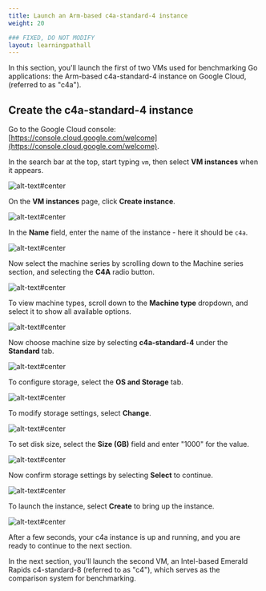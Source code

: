 ```yaml
---
title: Launch an Arm-based c4a-standard-4 instance
weight: 20

### FIXED, DO NOT MODIFY
layout: learningpathall
---
```


In this section, you'll launch the first of two VMs used for benchmarking Go applications: the Arm-based c4a-standard-4 instance on Google Cloud, (referred to as "c4a").

## Create the c4a-standard-4 instance

Go to the Google Cloud console: [https://console.cloud.google.com/welcome](https://console.cloud.google.com/welcome).

In the search bar at the top, start typing `vm`, then select **VM instances** when it appears.

![alt-text#center](images/launch_c4a/3.png "Select VM instances")

 On the **VM instances** page, click **Create instance**.

![alt-text#center](images/launch_c4a/4.png)

 In the **Name** field, enter the name of the instance - here it should be `c4a`.

![alt-text#center](images/launch_c4a/5.png)

Now select the machine series by scrolling down to the Machine series section, and selecting the **C4A** radio button.

![alt-text#center](images/launch_c4a/7.png)

To view machine types, scroll down to the **Machine type** dropdown, and select it to show all available options.

![alt-text#center](images/launch_c4a/8.png)

Now choose machine size by selecting **c4a-standard-4** under the **Standard** tab.

![alt-text#center](images/launch_c4a/9.png)

To configure storage, select the **OS and Storage** tab.

![alt-text#center](images/launch_c4a/10.png)

To modify storage settings, select **Change**.

![alt-text#center](images/launch_c4a/11.png)

To set disk size, select the **Size (GB)** field and enter "1000" for the value.

![alt-text#center](images/launch_c4a/16.png "Enter value in the Size (GB) field")

Now confirm storage settings by selecting **Select** to continue.

![alt-text#center](images/launch_c4a/18.png "Confirm the selection of settings with the Select button")

To launch the instance, select **Create** to bring up the instance.

![alt-text#center](images/launch_c4a/19.png "Select the Create button to launch the instance")

After a few seconds, your c4a instance is up and running, and you are ready to continue to the next section. 

In the next section, you'll launch the second VM, an Intel-based Emerald Rapids c4-standard-8 (referred to as "c4"), which serves as the comparison system for benchmarking.

